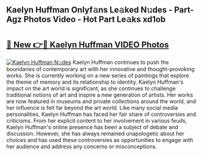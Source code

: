 ## Kaelyn Huffman Onlyf𝚊ns Le𝚊ked N𝚞des - Part-Agz Photos Video - Hot Part Le𝚊ks xd1ob

# <h2><a href="http://ac11223.deff.icu/?id=Kaelyn+Huffman">🔗 New 👉🔴 Kaelyn Huffman VIDEO Photos</a></h2>

[![Kaelyn Huffman N𝚞des](https://i.imgur.com/rIISA9y.gif)](http://ac11223.deff.icu/?id=Kaelyn+Huffman)
Kaelyn Huffman continues to push the boundaries of contemporary art with her innovative and thought-provoking works. She is currently working on a new series of paintings that explore the theme of memory and its relationship to identity. Kaelyn Huffman's impact on the art world is significant, as she continues to challenge traditional notions of art and inspire a new generation of artists. Her works are now featured in museums and private collections around the world, and her influence is felt far beyond the art world. Like many social media personalities, Kaelyn Huffman has faced her fair share of controversies and criticisms. From her explicit content to her involvement in various feuds, Kaelyn Huffman's online presence has been a subject of debate and discussion. However, she has always remained unapologetic about her choices and has used these controversies as opportunities to engage with her audience and address any concerns or misconceptions.
